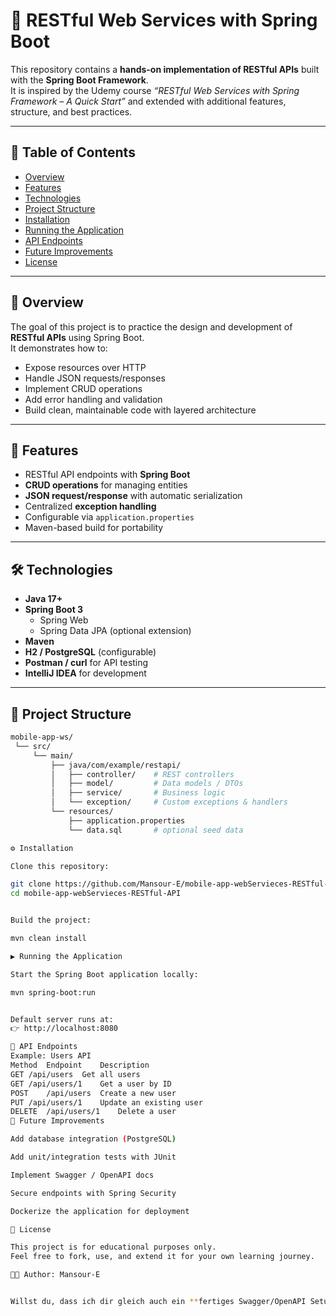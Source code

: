 # 📡 RESTful Web Services with Spring Boot

This repository contains a **hands-on implementation of RESTful APIs** built with the **Spring Boot Framework**.  
It is inspired by the Udemy course *“RESTful Web Services with Spring Framework – A Quick Start”* and extended with additional features, structure, and best practices.

---

## 📑 Table of Contents
- [Overview](#-overview)
- [Features](#-features)
- [Technologies](#-technologies)
- [Project Structure](#-project-structure)
- [Installation](#-installation)
- [Running the Application](#-running-the-application)
- [API Endpoints](#-api-endpoints)
- [Future Improvements](#-future-improvements)
- [License](#-license)

---

## 🔎 Overview
The goal of this project is to practice the design and development of **RESTful APIs** using Spring Boot.  
It demonstrates how to:
- Expose resources over HTTP
- Handle JSON requests/responses
- Implement CRUD operations
- Add error handling and validation
- Build clean, maintainable code with layered architecture

---

## 🚀 Features
- RESTful API endpoints with **Spring Boot**
- **CRUD operations** for managing entities
- **JSON request/response** with automatic serialization
- Centralized **exception handling**
- Configurable via `application.properties`
- Maven-based build for portability

---

## 🛠️ Technologies
- **Java 17+**
- **Spring Boot 3**
  - Spring Web
  - Spring Data JPA (optional extension)
- **Maven**
- **H2 / PostgreSQL** (configurable)
- **Postman / curl** for API testing
- **IntelliJ IDEA** for development

---

## 📂 Project Structure
```bash
mobile-app-ws/
 └── src/
     └── main/
         ├── java/com/example/restapi/
         │   ├── controller/    # REST controllers
         │   ├── model/         # Data models / DTOs
         │   ├── service/       # Business logic
         │   └── exception/     # Custom exceptions & handlers
         └── resources/
             ├── application.properties
             └── data.sql       # optional seed data

⚙️ Installation

Clone this repository:

git clone https://github.com/Mansour-E/mobile-app-webServieces-RESTful-API.git
cd mobile-app-webServieces-RESTful-API


Build the project:

mvn clean install

▶️ Running the Application

Start the Spring Boot application locally:

mvn spring-boot:run


Default server runs at:
👉 http://localhost:8080

📡 API Endpoints
Example: Users API
Method	Endpoint	Description
GET	/api/users	Get all users
GET	/api/users/1	Get a user by ID
POST	/api/users	Create a new user
PUT	/api/users/1	Update an existing user
DELETE	/api/users/1	Delete a user
🔮 Future Improvements

Add database integration (PostgreSQL)

Add unit/integration tests with JUnit

Implement Swagger / OpenAPI docs

Secure endpoints with Spring Security

Dockerize the application for deployment

📜 License

This project is for educational purposes only.
Feel free to fork, use, and extend it for your own learning journey.

👨‍💻 Author: Mansour-E


Willst du, dass ich dir gleich auch ein **fertiges Swagger/OpenAPI Setup (Java-Code + Dependency)** schrei
